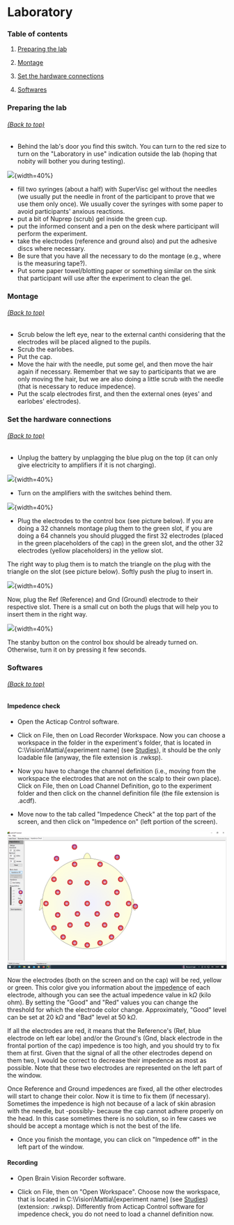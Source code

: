 # Laboratory

### Table of contents <a name="toc"></a>

1. [Preparing the lab](#preparing)

2. [Montage](#montage)

3. [Set the hardware connections](#hardware)

4. [Softwares](#softwares)

### Preparing the lab <a name="preparing"></a>
###### [(Back to top)](#toc)

- Behind the lab's door you find this switch. You can turn to the red size to turn on the "Laboratory in use" indication outside the lab (hoping that nobity will bother you during testing).

![](labswitch.jpg){width=40%}

- fill two syringes (about a half) with SuperVisc gel without the needles (we usually put the needle in front of the participant to prove that we use them only once). We usually cover the syringes with some paper to avoid participants' anxious reactions.
- put a bit of Nuprep (scrub) gel inside the green cup.
- put the informed consent and a pen on the desk where participant will perform the experiment.
- take the electrodes (reference and ground also) and put the adhesive discs where necessary.
- Be sure that you have all the necessary to do the montage (e.g., where is the measuring tape?).
- Put some paper towel/blotting paper or something similar on the sink that participant will use after the experiment to clean the gel.

### Montage <a name="montage"></a>
###### [(Back to top)](#toc)

- Scrub below the left eye, near to the external canthi considering that the electrodes will be placed aligned to the pupils.
- Scrub the earlobes.
- Put the cap.
- Move the hair with the needle, put some gel, and then move the hair again if necessary. Remember that we say to participants that we are only moving the hair, but we are also doing a little scrub with the needle (that is necessary to reduce impedence).
- Put the scalp electrodes first, and then the external ones (eyes' and earlobes' electrodes).

### Set the hardware connections <a name="hardware"></a>
###### [(Back to top)](#toc)

- Unplug the battery by unplagging the blue plug on the top (it can only give electricity to amplifiers if it is not charging). 

![](amp_front.jpg){width=40%}

- Turn on the amplifiers with the switches behind them.

![](amp_back.jpg){width=40%}

- Plug the electrodes to the control box (see picture below). If you are doing a 32 channels montage plug them to the green slot, if you are doing a 64 channels you should plugged the first 32 electrodes (placed in the green placeholders of the cap) in the green slot, and the other 32 electrodes (yellow placeholders) in the yellow slot.

The right way to plug them is to match the triangle on the plug with the triangle on the slot (see picture below). Softly push the plug to insert in.

![](triangles.jpg){width=40%}

Now, plug the Ref (Reference) and Gnd (Ground) electrode to their respective slot. There is a small cut on both the plugs that will help you to insert them in the right way.

![](refgnd.jpg){width=40%}

The stanby button on the control box should be already turned on. Otherwise, turn it on by pressing it few seconds.

### Softwares <a name="softwares"></a>
###### [(Back to top)](#toc)

#### Impedence check

- Open the Acticap Control software.

- Click on File, then on Load Recorder Workspace. Now you can choose a workspace in the folder in the experiment's folder, that is located in C:\\Vision\\Mattia\\[experiment name] (see [Studies](studies/studies.html)), it should be the only loadable file (anyway, the file extension is .rwksp).

- Now you have to change the channel definition (i.e., moving from the workspace the electrodes that are not on the scalp to their own place). Click on File, then on Load Channel Definition, go to the experiment folder and then click on the channel definition file (the file extension is .acdf).

- Move now to the tab called "Impedence Check" at the top part of the screen, and then click on "Impedence on" (left portion of the screen).

![](impedenceon.png)

Now the electrodes (both on the screen and on the cap) will be red, yellow or green. This color give you information about the <abbr title="Roughly, impedence is the opposition to the electricity passage (from the scalp to the electrode).">impedence</abbr> of each electrode, although you can see the actual impedence value in k$\Omega$ (kilo ohm). By setting the "Good" and "Red" values you can change the threshold for which the electrode color change. Approximately, "Good" level can be set at 20 k$\Omega$ and "Bad" level at 50 k$\Omega$.

If all the electrodes are red, it means that the Reference's (Ref, blue electrode on left ear lobe) and/or the Ground's (Gnd, black electrode in the frontal portion of the cap) impedence is too high, and you should try to fix them at first. Given that the signal of all the other electrodes depend on them two, I would be correct to decrease their impedence as most as possible. Note that these two electrodes are represented on the left part of the window.

Once Reference and Ground impedences are fixed, all the other electrodes will start to change their color. Now it is time to fix them (if necessary). Sometimes the impedence is high not because of a lack of skin abrasion with the needle, but -possibly- because the cap cannot adhere properly on the head. In this case sometimes there is no solution, so in few cases we should be accept a montage which is not the best of the life. 

- Once you finish the montage, you can click on "Impedence off" in the left part of the window.

#### Recording

- Open Brain Vision Recorder software.

- Click on File, then on "Open Workspace". Choose now the workspace, that is located in C:\\Vision\\Mattia\\[experiment name] (see [Studies](studies/studies.html)) (extension: .rwksp). Differently from Acticap Control software for impedence check, you do not need to load a channel definition now. 



